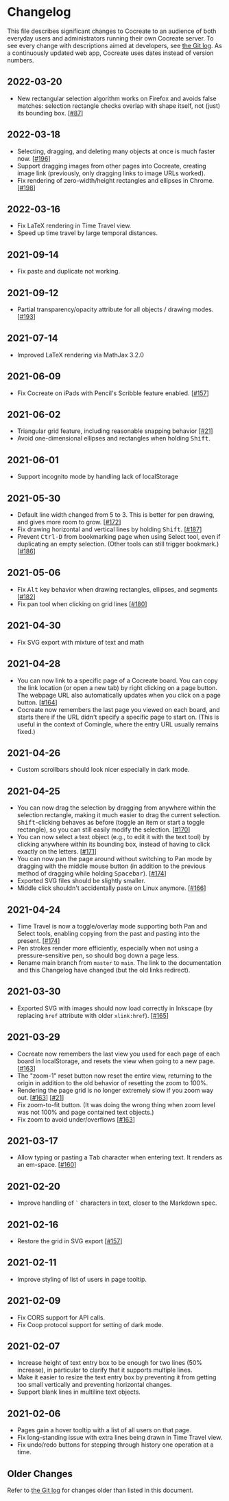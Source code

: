 # Changelog

This file describes significant changes to Cocreate to an audience of
both everyday users and administrators running their own Cocreate server.
To see every change with descriptions aimed at developers, see
[the Git log](https://github.com/edemaine/cocreate/commits/main).
As a continuously updated web app, Cocreate uses dates
instead of version numbers.

## 2022-03-20

* New rectangular selection algorithm works on Firefox and avoids false
  matches: selection rectangle checks overlap with shape itself,
  not (just) its bounding box.
  [[#87](https://github.com/edemaine/coauthor/pull/87)]

## 2022-03-18

* Selecting, dragging, and deleting many objects at once is much faster now.
  [[#196](https://github.com/edemaine/coauthor/pull/196)]
* Support dragging images from other pages into Cocreate, creating image link
  (previously, only dragging links to image URLs worked).
* Fix rendering of zero-width/height rectangles and ellipses in Chrome.
  [[#198](https://github.com/edemaine/coauthor/pull/198)]

## 2022-03-16

* Fix LaTeX rendering in Time Travel view.
* Speed up time travel by large temporal distances.

## 2021-09-14

* Fix paste and duplicate not working.

## 2021-09-12

* Partial transparency/opacity attribute for all objects / drawing modes.
  [[#193](https://github.com/edemaine/coauthor/pull/193)]

## 2021-07-14

* Improved LaTeX rendering via MathJax 3.2.0

## 2021-06-09

* Fix Cocreate on iPads with Pencil's Scribble feature enabled.
  [[#157](https://github.com/edemaine/coauthor/issues/158)]

## 2021-06-02

* Triangular grid feature, including reasonable snapping behavior
  [[#21](https://github.com/edemaine/cocreate/issues/21)]
* Avoid one-dimensional ellipses and rectangles when holding <kbd>Shift</kbd>.

## 2021-06-01

* Support incognito mode by handling lack of localStorage

## 2021-05-30

* Default line width changed from 5 to 3.
  This is better for pen drawing, and gives more room to grow.
  [[#172](https://github.com/edemaine/cocreate/issues/172)]
* Fix drawing horizontal and vertical lines by holding <kbd>Shift</kbd>.
  [[#187](https://github.com/edemaine/cocreate/issues/187)]
* Prevent <kbd>Ctrl-D</kbd> from bookmarking page when using Select tool, even
  if duplicating an empty selection.  (Other tools can still trigger bookmark.)
  [[#186](https://github.com/edemaine/cocreate/issues/186)]

## 2021-05-06

* Fix <kbd>Alt</kbd> key behavior when drawing rectangles, ellipses,
  and segments
  [[#182](https://github.com/edemaine/cocreate/issues/182)]
* Fix pan tool when clicking on grid lines
  [[#180](https://github.com/edemaine/cocreate/issues/180)]

## 2021-04-30

* Fix SVG export with mixture of text and math

## 2021-04-28

* You can now link to a specific page of a Cocreate board.  You can copy the
  link location (or open a new tab) by right clicking on a page button.
  The webpage URL also automatically updates when you click on a page button.
  [[#164](https://github.com/edemaine/cocreate/issues/164)]
* Cocreate now remembers the last page you viewed on each board, and starts
  there if the URL didn't specify a specific page to start on.  (This is useful
  in the context of Comingle, where the entry URL usually remains fixed.)

## 2021-04-26

* Custom scrollbars should look nicer especially in dark mode.

## 2021-04-25

* You can now drag the selection by dragging from anywhere within the
  selection rectangle, making it much easier to drag the current selection.
  <kbd>Shift</kbd>-clicking behaves as before (toggle an item or start a
  toggle rectangle), so you can still easily modify the selection.
  [[#170](https://github.com/edemaine/cocreate/issues/170)]
* You can now select a text object (e.g., to edit it with the text tool)
  by clicking anywhere within its bounding box, instead of having to click
  exactly on the letters.
  [[#171](https://github.com/edemaine/cocreate/issues/171)]
* You can now pan the page around without switching to Pan mode
  by dragging with the middle mouse button (in addition to the previous
  method of dragging while holding <kbd>Spacebar</kbd>).
  [[#174](https://github.com/edemaine/cocreate/issues/178)]
* Exported SVG files should be slightly smaller.
* Middle click shouldn't accidentally paste on Linux anymore.
  [[#166](https://github.com/edemaine/cocreate/issues/166)]

## 2021-04-24

* Time Travel is now a toggle/overlay mode supporting both Pan and Select
  tools, enabling copying from the past and pasting into the present.
  [[#174](https://github.com/edemaine/cocreate/issues/174)]
* Pen strokes render more efficiently, especially when not using a
  pressure-sensitive pen, so should bog down a page less.
* Rename main branch from `master` to `main`.  The link to the documentation
  and this Changelog have changed (but the old links redirect).

## 2021-03-30

* Exported SVG with images should now load correctly in Inkscape
  (by replacing `href` attribute with older `xlink:href`).
  [[#165](https://github.com/edemaine/cocreate/issues/165)]

## 2021-03-29

* Cocreate now remembers the last view you used for each page of each board
  in localStorage, and resets the view when going to a new page.
  [[#163](https://github.com/edemaine/cocreate/issues/163)]
* The "zoom-1" reset button now reset the entire view, returning to the origin
  in addition to the old behavior of resetting the zoom to 100%.
* Rendering the page grid is no longer extremely slow if you zoom way out.
  [[#163](https://github.com/edemaine/cocreate/issues/163)]
  [[#21](https://github.com/edemaine/cocreate/issues/21)]
* Fix zoom-to-fit button.  (It was doing the wrong thing when zoom level was
  not 100% and page contained text objects.)
* Fix zoom to avoid under/overflows
  [[#163](https://github.com/edemaine/cocreate/issues/163)]

## 2021-03-17

* Allow typing or pasting a <kbd>Tab</kbd> character when entering text.
  It renders as an em-space.
  [[#160](https://github.com/edemaine/cocreate/issues/160)]

## 2021-02-20

* Improve handling of `` ` `` characters in text, closer to the Markdown spec.

## 2021-02-16

* Restore the grid in SVG export
  [[#157](https://github.com/edemaine/cocreate/issues/157)]

## 2021-02-11

* Improve styling of list of users in page tooltip.

## 2021-02-09

* Fix CORS support for API calls.
* Fix Coop protocol support for setting of dark mode.

## 2021-02-07

* Increase height of text entry box to be enough for two lines
  (50% increase), in particular to clarify that it supports multiple lines.
* Make it easier to resize the text entry box by preventing it from getting
  too small vertically and preventing horizontal changes.
* Support blank lines in multiline text objects.

## 2021-02-06

* Pages gain a hover tooltip with a list of all users on that page.
* Fix long-standing issue with extra lines being drawn in Time Travel view.
* Fix undo/redo buttons for stepping through history one operation at a time.

## Older Changes

Refer to [the Git log](https://github.com/edemaine/cocreate/commits/main)
for changes older than listed in this document.

